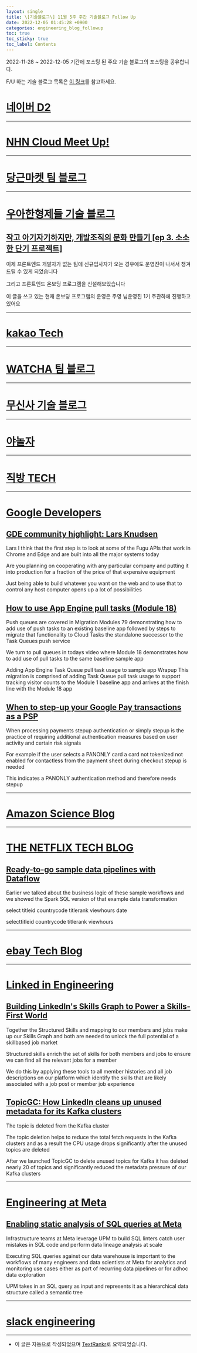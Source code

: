 ```yaml
---
layout: single
title: \[기술블로그\] 11월 5주 주간 기술블로그 Follow Up
date: 2022-12-05 01:45:28 +0900
categories: engineering_blog_followup
toc: true
toc_sticky: true
toc_label: Contents
---
```


2022-11-28 ~ 2022-12-05 기간에 포스팅 된 주요 기술 블로그의 포스팅을 공유합니다.

F/U 하는 기술 블로그 목록은 [이 링크](https://cherrue.github.io/engineering_blog_followup/searchengine/FU-%EA%B8%B0%EC%88%A0-%EB%B8%94%EB%A1%9C%EA%B7%B8-%EB%AA%A9%EB%A1%9D/)를 참고하세요.

# [네이버 D2](https://d2.naver.com/d2.atom)

---



# [NHN Cloud Meet Up!](https://meetup.toast.com/rss)

---



# [당근마켓 팀 블로그](https://medium.com/feed/daangn)

---



# [우아한형제들 기술 블로그](https://techblog.woowahan.com/feed/)

## [작고 아기자기하지만, 개발조직의 문화 만들기 [ep 3. 소소한 단기 프로젝트]](https://techblog.woowahan.com/9766/)

 이제 프론트엔드 개발자가 없는 팀에 신규입사자가 오는 경우에도 운영진이 나서서 챙겨드릴 수 있게 되었습니다

 그리고 프론트엔드 온보딩 프로그램을 신설해보았습니다

 이 글을 쓰고 있는 현재 온보딩 프로그램의 운영은 주영 님운영진 1기 주관하에 진행하고 있어요

---



# [kakao Tech](https://tech.kakao.com/feed/)

---



# [WATCHA 팀 블로그](https://medium.com/feed/watcha)

---



# [무신사 기술 블로그](https://medium.com/feed/musinsa-tech)

---



# [야놀자](https://medium.com/feed/yanolja)

---



# [직방 TECH](https://medium.com/feed/zigbang)

---



# [Google Developers](https://developers.googleblog.com/feeds/posts/default?alt=rss)

## [GDE community highlight: Lars Knudsen](http://developers.googleblog.com/2022/12/gde-community-highlight-lars-knudsen.html)

 Lars I think that the first step is to look at some of the Fugu APIs that work in Chrome and Edge and are built into all the major systems today

 Are you planning on cooperating with any particular company and putting it into production for a fraction of the price of that expensive equipment

 Just being able to build whatever you want on the web and to use that to control any host computer opens up a lot of possibilities

## [How to use App Engine pull tasks (Module 18)](http://developers.googleblog.com/2022/11/how-to-use-app-engine-pull-tasks-module-18.html)

 Push queues are covered in Migration Modules 79 demonstrating how to add use of push tasks to an existing baseline app followed by steps to migrate that functionality to Cloud Tasks the standalone successor to the Task Queues push service

 We turn to pull queues in todays video where Module 18 demonstrates how to add use of pull tasks to the same baseline sample app

 Adding App Engine Task Queue pull task usage to sample app Wrapup This migration is comprised of adding Task Queue pull task usage to support tracking visitor counts to the Module 1 baseline app and arrives at the finish line with the Module 18 app

## [When to step-up your Google Pay transactions as a PSP](http://developers.googleblog.com/2022/11/when-to-step-up-your-google-pay-transactions-as-a-psp.html)

 When processing payments stepup authentication or simply stepup is the practice of requiring additional authentication measures based on user activity and certain risk signals

 For example if the user selects a PANONLY card a card not tokenized not enabled for contactless from the payment sheet during checkout stepup is needed

 This indicates a PANONLY authentication method and therefore needs stepup

---



# [Amazon Science Blog](https://www.amazon.science/index.rss)

---



# [THE NETFLIX TECH BLOG](https://netflixtechblog.com/feed)

## [Ready-to-go sample data pipelines with Dataflow](https://netflixtechblog.com/ready-to-go-sample-data-pipelines-with-dataflow-17440a9e141d?source=rss----2615bd06b42e---4)

 Earlier we talked about the business logic of these sample workflows and we showed the Spark SQL version of that example data transformation

 select        titleid        countrycode        titlerank        viewhours        date    

 selecttitleid countrycode titlerank viewhours

---



# [ebay Tech Blog](https://tech.ebayinc.com/rss)

---



# [Linked in Engineering](https://engineering.linkedin.com/blog.rss.html)

## [Building LinkedIn's Skills Graph to Power a Skills-First World](https://engineering.linkedin.com/blog/2022/building-linkedin-s-skills-graph-to-power-a-skills-first-world)

 Together the Structured Skills and mapping to our members and jobs make up our Skills Graph and both are needed to unlock the full potential of a skillbased job market

 Structured skills enrich the set of skills for both members and jobs to ensure we can find all the relevant jobs for a member

 We do this by applying these tools to all member histories and all job descriptions on our platform which identify the skills that are likely associated with a job post or member job experience

## [TopicGC: How LinkedIn cleans up unused metadata for its Kafka clusters](https://engineering.linkedin.com/blog/2022/topicgc_how-linkedin-cleans-up-unused-metadata-for-its-kafka-clu)

 The topic is deleted from the Kafka cluster

 The topic deletion helps to reduce the total fetch requests in the Kafka clusters and as a result the CPU usage drops significantly after the unused topics are deleted

 After we launched TopicGC to delete unused topics for Kafka it has deleted nearly 20 of topics and significantly reduced the metadata pressure of our Kafka clusters

---



# [Engineering at Meta](https://engineering.fb.com/feed/)

## [Enabling static analysis of SQL queries at Meta](https://engineering.fb.com/2022/11/30/data-infrastructure/static-analysis-sql-queries/)

 Infrastructure teams at Meta leverage UPM to build SQL linters catch user mistakes in SQL code and perform data lineage analysis at scale

 Executing SQL queries against our data warehouse is important to the workflows of many engineers and data scientists at Meta for analytics and monitoring use cases either as part of recurring data pipelines or for adhoc data exploration

 UPM takes in an SQL query as input and represents it as a hierarchical data structure called a semantic tree

---



# [slack engineering](https://slack.engineering/feed/)

---

* 이 글은 자동으로 작성되었으며 [TextRankr](https://github.com/theeluwin/textrankr)로 요약되었습니다.
